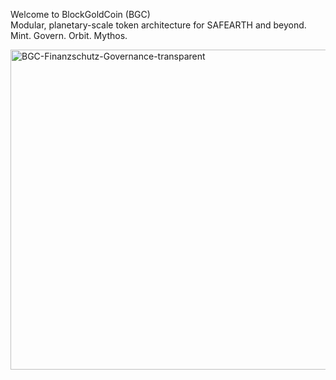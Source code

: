 Welcome to BlockGoldCoin (BGC)  
Modular, planetary-scale token architecture for SAFEARTH and beyond.  
Mint. Govern. Orbit. Mythos.

<img width="512" height="512" alt="BGC-Finanzschutz-Governance-transparent" src="https://github.com/user-attachments/assets/5f1b3337-04b2-4ff1-8ee5-92fcb0c91fae" />

<!--
**BlockGoldCoin/BlockGoldCoin** is a ✨ _special_ ✨ repository because its `README.md` (this file) appears on your GitHub profile.

Here are some ideas to get you started:

- 🔭 I’m currently working on ...
- 🌱 I’m currently learning ...
- 👯 I’m looking to collaborate on ...
- 🤔 I’m looking for help with ...
- 💬 Ask me about ...
- 📫 How to reach me: ...
- 😄 Pronouns: ...
- ⚡ Fun fact: ...
-->
